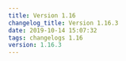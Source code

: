 ```yaml
---
title: Version 1.16
changelog_title: Version 1.16.3
date: 2019-10-14 15:07:32 
tags: changelogs 1.16
version: 1.16.3
---
```

<script src="https://gist.github.com/spinnaker-release/ed2aecde0852cd934867d1225fe3b9cd.js"/>